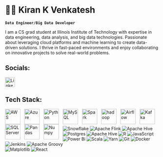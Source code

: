 # 🏄‍♂️ Kiran K Venkatesh

**`Data Engineer/Big Data Developer`**

I am a CS grad student at Illinois Institute of Technology with expertise in data engineering, data analysis, and big data technologies. Passionate about leveraging cloud platforms and machine learning to create data-driven solutions. I thrive in fast-paced environments and enjoy collaborating on innovative projects to solve real-world problems.

## Socials:
<a href="https://www.linkedin.com/in/kiran-k-venkatesh/"><img width="32px" alt="LinkedIn" title="LinkedIn" src="https://cdn.jsdelivr.net/gh/devicons/devicon@latest/icons/linkedin/linkedin-original.svg"/></a>

## Tech Stack:
<img align="left" alt="AWS" width="50px" style="padding-right:10px;" src="https://cdn.jsdelivr.net/gh/devicons/devicon@latest/icons/amazonwebservices/amazonwebservices-original-wordmark.svg"/>

<img align="left" alt="Azure" width="50px" style="padding-right:10px;" src="https://cdn.jsdelivr.net/gh/devicons/devicon@latest/icons/azure/azure-original-wordmark.svg"/>
            
<img align="left" alt="Python" width="50px" style="padding-right:10px;" src="https://cdn.jsdelivr.net/gh/devicons/devicon@latest/icons/python/python-original-wordmark.svg" />
            
<img align="left" alt="MySQL" width="50px" style="padding-right:10px;" src="https://cdn.jsdelivr.net/gh/devicons/devicon@latest/icons/mysql/mysql-original-wordmark.svg" />
          
<img align="left" alt="Spark" width="50px" style="padding-right:10px;" src="https://cdn.jsdelivr.net/gh/devicons/devicon@latest/icons/apachespark/apachespark-original-wordmark.svg" />
          
<img align="left" alt="hadoop" width="50px" style="padding-right:10px;" src="https://cdn.jsdelivr.net/gh/devicons/devicon@latest/icons/hadoop/hadoop-original-wordmark.svg" />
          
<img align="left" alt="Airflow" width="50px" style="padding-right:10px;" src="https://cdn.jsdelivr.net/gh/devicons/devicon@latest/icons/apacheairflow/apacheairflow-original-wordmark.svg" />

<img align="left" alt="Kafka" width="50px" style="padding-right:10px;" src="https://cdn.jsdelivr.net/gh/devicons/devicon@latest/icons/apachekafka/apachekafka-original-wordmark.svg" />

<img align="left" alt="SQL Server" width="50px" style="padding-right:10px;" src="https://cdn.jsdelivr.net/gh/devicons/devicon@latest/icons/microsoftsqlserver/microsoftsqlserver-original-wordmark.svg" />

<img align="left" alt="Pandas" width="50px" style="padding-right:10px;" src="https://cdn.jsdelivr.net/gh/devicons/devicon@latest/icons/pandas/pandas-original-wordmark.svg" />

<img align="left" alt="Numpy" width="50px" style="padding-right:10px;" src="https://cdn.jsdelivr.net/gh/devicons/devicon@latest/icons/numpy/numpy-original-wordmark.svg" />

<br />

#


![Snowflake](https://img.shields.io/badge/snowflake-%2329B5E8.svg?style=for-the-badge&logo=snowflake&logoColor=white)
![Apache Flink](https://img.shields.io/badge/Apache%20Flink-E6526F?style=for-the-badge&logo=Apache%20Flink&logoColor=white)
![Apache Hive](https://img.shields.io/badge/Apache%20Hive-FDEE21?style=for-the-badge&logo=apachehive&logoColor=black)
![Postgres](https://img.shields.io/badge/postgres-%23316192.svg?style=for-the-badge&logo=postgresql&logoColor=white)
![Apache Hive](https://img.shields.io/badge/Apache%20Hive-FDEE21?style=for-the-badge&logo=apachehive&logoColor=black)
![R](https://img.shields.io/badge/r-%23276DC3.svg?style=for-the-badge&logo=r&logoColor=white) 
![JavaScript](https://img.shields.io/badge/javascript-%23323330.svg?style=for-the-badge&logo=javascript&logoColor=%23F7DF1E) 
![Power Bi](https://img.shields.io/badge/power_bi-F2C811?style=for-the-badge&logo=powerbi&logoColor=black) 
![Scala](https://img.shields.io/badge/scala-%23DC322F.svg?style=for-the-badge&logo=scala&logoColor=white)
![Yarn](https://img.shields.io/badge/yarn-%232C8EBB.svg?style=for-the-badge&logo=yarn&logoColor=white)
![Git](https://img.shields.io/badge/git-%23F05033.svg?style=for-the-badge&logo=git&logoColor=white)
![Docker](https://img.shields.io/badge/docker-%230db7ed.svg?style=for-the-badge&logo=docker&logoColor=white) 
![Jenkins](https://img.shields.io/badge/jenkins-%232C5263.svg?style=for-the-badge&logo=jenkins&logoColor=white) 
![Apache Groovy](https://img.shields.io/badge/Apache%20Groovy-4298B8.svg?style=for-the-badge&logo=Apache+Groovy&logoColor=white)   
![Matplotlib](https://img.shields.io/badge/Matplotlib-%23ffffff.svg?style=for-the-badge&logo=Matplotlib&logoColor=black) 
![React](https://img.shields.io/badge/react-%2320232a.svg?style=for-the-badge&logo=react&logoColor=%2361DAFB)





